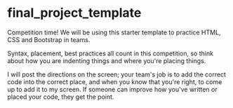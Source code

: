 # final_project_template

Competition time! We will be using this starter template to practice HTML, CSS and Bootstrap in teams.  

Syntax, placement, best practices all count in this competition, so think about how you are indenting things and where you're placing things.  

I will post the directions on the screen; your team's job is to add the correct code into the correct place, and when you know that you're right, to come up to add it to my screen. If someone can improve how you've written or placed your code, they get the point.